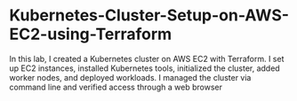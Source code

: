 # Kubernetes-Cluster-Setup-on-AWS-EC2-using-Terraform
In this lab, I created a Kubernetes cluster on AWS EC2 with Terraform. I set up EC2 instances, installed Kubernetes tools, initialized the cluster, added worker nodes, and deployed workloads. I managed the cluster via command line and verified access through a web browser
